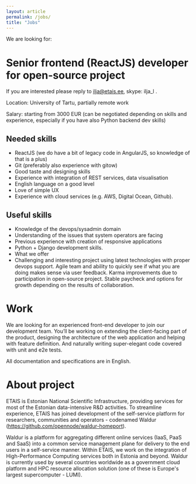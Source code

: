 ```yaml
---
layout: article
permalink: /jobs/
title: "Jobs"
---
```


We are looking for:

# Senior frontend (ReactJS) developer for open-source project

If you are interested please reply to ilja@etais.ee, skype: ilja_l .

Location: University of Tartu, partially remote work

Salary: starting from 3000 EUR (can be negotiated depending on skills and experience, especially if you have also Python backend dev skills)

## Needed skills

- ReactJS (we do have a bit of legacy code in AngularJS, so knowledge of that is a plus)
- Git (preferably also experience with gitow)
- Good taste and designing skills
- Experience with integration of REST services, data visualisation
- English language on a good level
- Love of simple UX
- Experience with cloud services (e.g. AWS, Digital Ocean, Github).

## Useful skills

- Knowledge of the devops/sysadmin domain
- Understanding of the issues that system operators are facing
- Previous experience with creation of responsive applications
- Python + Django development skills.
- What we offer
- Challenging and interesting project using latest technologies with proper devops support. Agile team and ability to quickly see if what you are doing makes sense via user feedback. Karma improvements due to participation in open-source project. Stable paycheck and options for growth depending on the results of collaboration.

# Work

We are looking for an experienced front-end developer to join our development team. You’ll be working on extending the client-facing part of the product, designing the architecture of the web application and helping with feature definition. And naturally writing super-elegant code covered with unit and e2e tests.

All documentation and specifications are in English.

# About project

ETAIS is Estonian National Scientific Infrastructure, providing services for most of the Estonian data-intensive R&D activities. To streamline experience, ETAIS has joined development of the self-service platform for researchers, communities and operators - codenamed Waldur (https://github.com/opennode/waldur-homeport).

Waldur is a platform for aggregating different online services (IaaS, PaaS and SaaS) into a common service management plane for delivery to the end users in a self-service manner. Within ETAIS, we work on the integration of High-Performance Computing services both in Estonia and beyond. Waldur is currently used by several countries worldwide as a government cloud platform and HPC resource allocation solution (one of these is Europe's largest supercomputer - LUMI).
